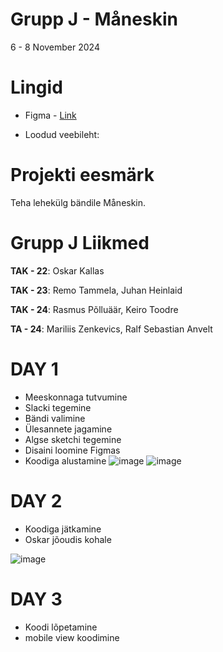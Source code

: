 # Grupp J - Måneskin
6  - 8 November 2024
# Lingid
* Figma - [Link](https://www.figma.com/design/nTpcvD8kkP8YWahdq5S2g3/Maneskin-projekt?node-id=0-1&node-type=canvas&t=NFPyMzPo9kbTipr7-0)
  
* Loodud veebileht:

# Projekti eesmärk
Teha lehekülg bändile Måneskin.

# Grupp J Liikmed
**TAK - 22**: Oskar Kallas

**TAK - 23**: Remo Tammela, Juhan Heinlaid

**TAK - 24**: Rasmus Põlluäär, Keiro Toodre

**TA - 24**:  Mariliis Zenkevics, Ralf Sebastian Anvelt

# DAY 1

* Meeskonnaga tutvumine
* Slacki tegemine
* Bändi valimine
* Ülesannete jagamine
* Algse sketchi tegemine
* Disaini loomine Figmas
* Koodiga alustamine
![image](https://github.com/user-attachments/assets/d03e8957-0b5d-418a-9d9f-0155f48260cf)
![image](https://github.com/user-attachments/assets/354b7e24-6f21-435c-9ded-2edf64ec1cde)

# DAY 2

* Koodiga jätkamine
* Oskar jõoudis kohale

![image](https://github.com/user-attachments/assets/6ad532ed-8647-4472-9165-b8f9fa3b70c8)

# DAY 3

* Koodi lõpetamine
* mobile view koodimine



